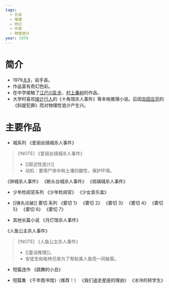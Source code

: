 ```yaml
---
tags:
  - 日本
  - 推理
  - 奇幻
  - 作家
  - 物理诡计
year: 1979
---
```

# 简介

- 1979[.8.9](2024-08-09.md)，岩手县。
- 作品富有奇幻色彩。
- 在中学接触了[江户川乱步](江户川乱步.md)、[村上春树](村上春树.md)的作品。
- 大学时喜欢[绫辻行人](绫辻行人.md)的《十角馆杀人事件》等本格推理小说。后因[岛田庄司](岛田庄司.md)的《斜屋犯罪》而对物理性诡计产生兴。
# 主要作品

- 城系列
《爱丽丝镜城杀人事件》

> [!NOTE] 《爱丽丝镜城杀人事件》
>- [[叙述性诡计]]
>- 动机：要用尸体中和土壤的酸性，保护环境。

《钟城杀人事件》
《断头台城杀人事件》
《琉璃城杀人事件》

- 少年检阅官系列
《少年检阅官》
《少女音乐盒》

- [[弹丸论破]] 雾切 系列
《雾切 1》
《雾切 2》
《雾切 3》
《雾切 4》
《雾切 5》
《雾切 6》
《雾切 7》

- 其他长篇小说
《月灯馆杀人事件》

《人鱼公主杀人事件》

> [!NOTE] 《人鱼公主杀人事件》
> - [[童话推理]]。
> - 安徒生和格林兄弟为了帮助美人鱼而一同破案。

- 短篇连作
《跳舞的小丑》

- 短篇集
《千年图书馆》（推荐！）
《我们盗走星座的理由》
《冰冷的转学生》